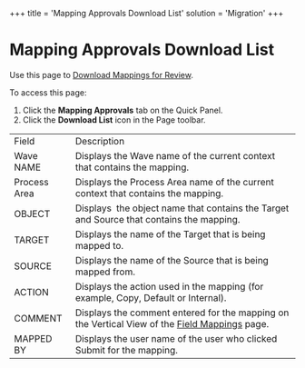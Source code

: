 +++
title = 'Mapping Approvals Download List'
solution = 'Migration'
+++

# Mapping Approvals Download List

<div class="use">

Use this page to [Download Mappings for
Review](../Use_Cases/Approve_or_Reject_Mappings.htm#Download_Mappings_for_Review).

</div>

To access this page:

1.  Click the <span style="font-weight: bold;">Mapping Approvals</span>
    tab on the Quick Panel.
2.  Click the <span style="font-weight: bold;">Download List</span> icon
    in the Page
toolbar.

|                                                            |                                                                                                                       |
| ---------------------------------------------------------- | --------------------------------------------------------------------------------------------------------------------- |
| Field                                                      | Description                                                                                                           |
| Wave NAME                                                  | Displays the Wave name of the current context that contains the mapping.                                              |
| Process Area                                               | Displays the Process Area name of the current context that contains the mapping.                                      |
| OBJECT                                                     | Displays  the object name that contains the Target and Source that contains the mapping.                              |
| TARGET                                                     | Displays the name of the Target that is being mapped to.                                                              |
| SOURCE                                                     | Displays the name of the Source that is being mapped from.                                                            |
| <span id="Mapping Actions" class="popUpLink">ACTION</span> | Displays the action used in the mapping (for example, Copy, Default or Internal).                                     |
| COMMENT                                                    | Displays the comment entered for the mapping on the Vertical View of the [Field Mappings](Field_Mappings_H.htm) page. |
| MAPPED BY                                                  | Displays the user name of the user who clicked Submit for the mapping.                                                |

